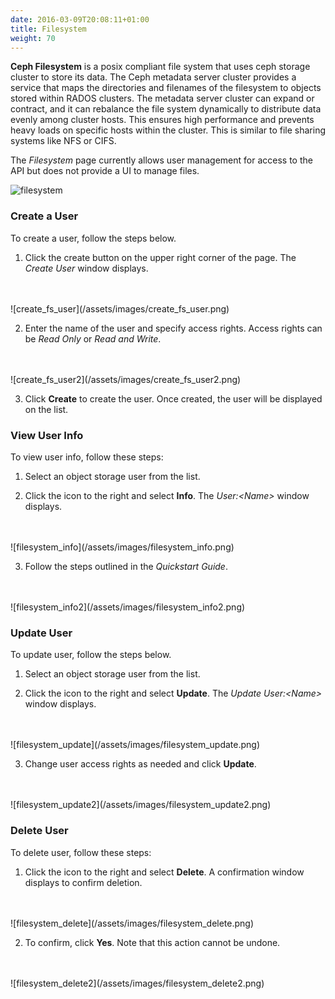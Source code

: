 ```yaml
---
date: 2016-03-09T20:08:11+01:00
title: Filesystem
weight: 70
---
```


**Ceph Filesystem** is a posix compliant file system that uses ceph storage cluster to store its data. The Ceph metadata server cluster provides a service that maps the directories and filenames of the filesystem to objects stored within RADOS clusters. The metadata server cluster can expand or contract, and it can rebalance the file system dynamically to distribute data evenly among cluster hosts. This ensures high performance and prevents heavy loads on specific hosts within the cluster. This is similar to file sharing systems like NFS or CIFS.

The *Filesystem* page currently allows user management for access to the API but does not provide a UI to manage files.

![filesystem](/assets/images/filesystem.png)

### Create a User

To create a user, follow the steps below.

1. Click the create button on the upper right corner of the page. The *Create User* window displays.
<br />
<br />
    ![create_fs_user](/assets/images/create_fs_user.png)

2. Enter the name of the user and specify access rights. Access rights can be *Read Only* or *Read and Write*.
<br />
<br />
    ![create_fs_user2](/assets/images/create_fs_user2.png)

3. Click **Create** to create the user. Once created, the user will be displayed on the list.

### View User Info

To view user info, follow these steps:

1. Select an object storage user from the list.

2. Click the icon to the right and select **Info**. The *User:\<Name>* window displays.
<br />
<br />
    ![filesystem_info](/assets/images/filesystem_info.png)

3. Follow the steps outlined in the *Quickstart Guide*.
<br />
<br />
    ![filesystem_info2](/assets/images/filesystem_info2.png)

### Update User

To update user, follow the steps below.

1. Select an object storage user from the list.

2. Click the icon to the right and select **Update**. The *Update User:\<Name>* window displays.
<br />
<br />
    ![filesystem_update](/assets/images/filesystem_update.png)

3. Change user access rights as needed and click **Update**.
<br />
<br />
    ![filesystem_update2](/assets/images/filesystem_update2.png)

### Delete User

To delete user, follow these steps:

1. Click the icon to the right and select **Delete**. A confirmation window displays to confirm deletion.
<br />
<br />
    ![filesystem_delete](/assets/images/filesystem_delete.png)

2. To confirm, click **Yes**. Note that this action cannot be undone.
<br />
<br />
    ![filesystem_delete2](/assets/images/filesystem_delete2.png)
